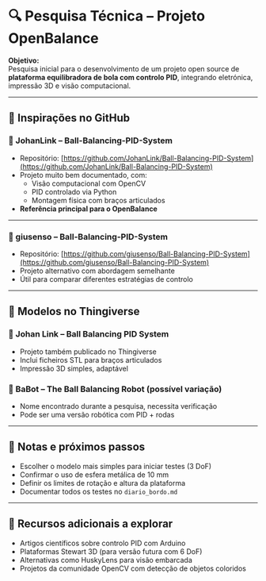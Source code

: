 # 🔍 Pesquisa Técnica – Projeto OpenBalance

**Objetivo:**  
Pesquisa inicial para o desenvolvimento de um projeto open source de **plataforma equilibradora de bola com controlo PID**, integrando eletrónica, impressão 3D e visão computacional.

---

## 🧠 Inspirações no GitHub

### 🔗 JohanLink – Ball-Balancing-PID-System
- Repositório: [https://github.com/JohanLink/Ball-Balancing-PID-System](https://github.com/JohanLink/Ball-Balancing-PID-System)
- Projeto muito bem documentado, com:
  - Visão computacional com OpenCV
  - PID controlado via Python
  - Montagem física com braços articulados
- **Referência principal para o OpenBalance**

---

### 🔗 giusenso – Ball-Balancing-PID-System
- Repositório: [https://github.com/giusenso/Ball-Balancing-PID-System](https://github.com/giusenso/Ball-Balancing-PID-System)
- Projeto alternativo com abordagem semelhante
- Útil para comparar diferentes estratégias de controlo

---

## 🧩 Modelos no Thingiverse

### 🎲 Johan Link – Ball Balancing PID System
- Projeto também publicado no Thingiverse
- Inclui ficheiros STL para braços articulados
- Impressão 3D simples, adaptável

### 🤖 BaBot – The Ball Balancing Robot (possível variação)
- Nome encontrado durante a pesquisa, necessita verificação
- Pode ser uma versão robótica com PID + rodas

---

## 📁 Notas e próximos passos

- Escolher o modelo mais simples para iniciar testes (3 DoF)
- Confirmar o uso de esfera metálica de 10 mm
- Definir os limites de rotação e altura da plataforma
- Documentar todos os testes no `diario_bordo.md`

---

## 🔗 Recursos adicionais a explorar

- Artigos científicos sobre controlo PID com Arduino
- Plataformas Stewart 3D (para versão futura com 6 DoF)
- Alternativas como HuskyLens para visão embarcada
- Projetos da comunidade OpenCV com detecção de objetos coloridos

